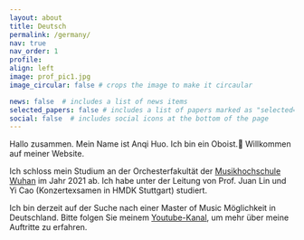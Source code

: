 ```yaml
---
layout: about
title: Deutsch
permalink: /germany/
nav: true
nav_order: 1
profile:
align: left
image: prof_pic1.jpg
image_circular: false # crops the image to make it circaular

news: false  # includes a list of news items
selected_papers: false # includes a list of papers marked as "selected={true}"
social: false  # includes social icons at the bottom of the page
---
```


Hallo zusammen. Mein Name ist Anqi Huo. Ich bin ein Oboist.:musical_note: Willkommen auf meiner Website.

Ich schloss mein Studium an der Orchesterfakultät der [Musikhochschule Wuhan](http://lxs.whcm.edu.cn/) im Jahr 2021 ab.  Ich habe unter der Leitung von Prof. Juan Lin und Yi Cao (Konzertexsamen in HMDK Stuttgart) studiert.

Ich bin derzeit auf der Suche nach einer Master of Music Möglichkeit in Deutschland. Bitte folgen Sie meinem [Youtube-Kanal](https://www.youtube.com/@anqihuo2055), um mehr über meine Auftritte zu erfahren.




